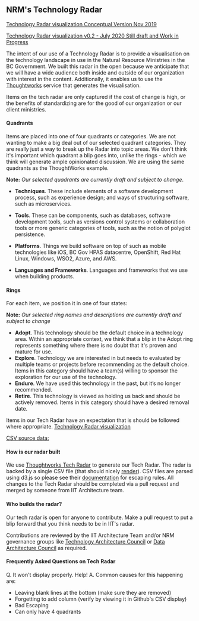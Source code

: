 ## NRM's Technology Radar
[Technology Radar visualization Conceptual Version Nov 2019](https://radar.thoughtworks.com/?sheetId=https%3A%2F%2Fraw.githubusercontent.com%2Fbcgov%2Fnr-arch%2Fmaster%2Fdocs%2FTechRadar%2FIIT-TechnologyRadar.csv) 

[Technology Radar visualization v0.2 - July 2020 Still draft and Work in Progress](https://radar.thoughtworks.com/?sheetId=https%3A%2F%2Fraw.githubusercontent.com%2Fbcgov%2Fnr-arch%2Fmaster%2Fdocs%2FTechRadar%2FIIT-TechnologyRadar-V0-2.csv)



The intent of our use of a Technology Radar is to provide a visualisation on the technology landscape in use in the Natural Resource Ministries in the BC Government.  We built this radar in the open because we anticipate that we will have a wide audience both inside and outside of our organization with interest in the content.  Additionally, it enables us to use the [Thoughtworks](https://www.thoughtworks.com/radar/byor) service that generates the visualisation.

Items on the tech radar are only captured if the cost of change is high, or the benefits of standardizing are for the good of our organization or our client ministries.

#### Quadrants
Items are placed into one of four quadrants or categories. We are not wanting to  make a big deal out of our selected quadrant categories. They are really just a way to break up the Radar into topic areas. We don't think it's important which quadrant a blip goes into, unlike the rings - which we think will generate ample opinionated discussion. We are using the same quadrants as the ThoughtWorks example.

__Note:__ _Our selected quadrants are currently draft and subject to change_. 

* **Techniques**. These include elements of a software development process, such as experience design; and ways of structuring software, such as microservices.  

* **Tools**. These can be components, such as databases, software development tools, such as versions control systems or collaboration tools or more generic categories of tools, such as the notion of polyglot persistence.

* **Platforms**. Things we build software on top of such as mobile technologies like iOS, BC Gov HPAS datacentre, OpenShift, Red Hat Linux, Windows, WSO2, Azure, and AWS.

* **Languages and Frameworks**. Languages and frameworks that we use when building products.

#### Rings
For each item, we position it in one of four states:

__Note:__ _Our selected ring names and descriptions are currently draft and subject to change_

* **Adopt**. This technology should be the default choice in a technology area. Within an appropriate context, we think that a blip in the Adopt ring represents something where there is no doubt that it's proven and mature for use.
* **Explore**. Technology we are interested in but needs to evaluated by multiple teams or projects before recommending as the default choice. Items in this category should have a team(s) willing to sponsor the exploration for our use of the technology.
* **Endure**. We have used this technology in the past, but it’s no longer recommended.
* **Retire**. This technology is viewed as holding us back and should be actively removed. Items in this category should have a desired removal date. 

Items in our Tech Radar have an expectation that is should be followed where appropriate.  [Technology Radar visualization](https://radar.thoughtworks.com/?sheetId=https%3A%2F%2Fraw.githubusercontent.com%2Fbcgov%2Fnr-arch%2Fmaster%2Fdocs%2FTechRadar%2FIIT-TechnologyRadar.csv)

[CSV source data:](https://github.com/bcgov/nr-arch/blob/master/docs/TechRadar/IIT-TechnologyRadar.csv) 

#### How is our radar built
We use [Thoughtworks Tech Radar](https://radar.thoughtworks.com/) to generate our Tech Radar. The radar is backed by a single CSV file (that should nicely [render](https://help.github.com/en/github/managing-files-in-a-repository/rendering-csv-and-tsv-data)). CSV files are parsed using d3.js so please see their [documentation](https://d3-wiki.readthedocs.io/zh_CN/master/CSV/) for escaping rules. All changes to the Tech Radar should be completed via a pull request and merged by someone from IIT Architecture team.

#### Who builds the radar?
Our tech radar is open for anyone to contribute. Make a pull request to put a blip forward that you think needs to be in IIT's radar.

Contributions are reviewed by the IIT Architecture Team and/or NRM governance groups like [Technology Architecture Council](https://nrm.sp.gov.bc.ca/sites/NRM/arb/SitePages/Home.aspx) or [Data Architecture Council](https://nrm.sp.gov.bc.ca/sites/NRM/arb/SitePages/Home.aspx) as required.

#### Frequently Asked Questions on Tech Radar
Q. It won't display properly. Help!
A. Common causes for this happening are:

* Leaving blank lines at the bottom (make sure they are removed)
* Forgetting to add column (verify by viewing it in Github's CSV display)
* Bad Escaping
* Can only have 4 quadrants
